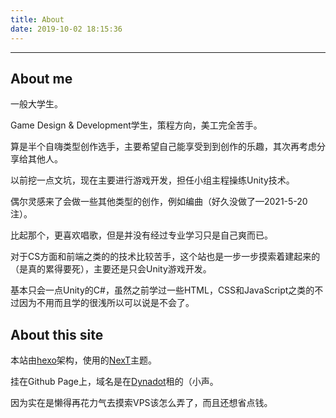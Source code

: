 ```yaml
---
title: About
date: 2019-10-02 18:15:36
---
```


---

## About me

一般大学生。

Game Design & Development学生，策程方向，美工完全苦手。

算是半个自嗨类型创作选手，主要希望自己能享受到到创作的乐趣，其次再考虑分享给其他人。

以前挖一点文坑，现在主要进行游戏开发，担任小组主程操练Unity技术。

偶尔灵感来了会做一些其他类型的创作，例如编曲（好久没做了—2021-5-20注）。

比起那个，更喜欢唱歌，但是并没有经过专业学习只是自己爽而已。

对于CS方面和前端之类的的技术比较苦手，这个站也是一步一步摸索着建起来的（是真的累得要死），主要还是只会Unity游戏开发。

基本只会一点Unity的C#，虽然之前学过一些HTML，CSS和JavaScript之类的不过因为不用而且学的很浅所以可以说是不会了。

## About this site

本站由[hexo](https://hexo.io/zh-cn/)架构，使用的[NexT](http://theme-next.iissnan.com/)主题。

挂在Github Page上，域名是在[Dynadot](https://www.dynadot.com)租的（小声。

因为实在是懒得再花力气去摸索VPS该怎么弄了，而且还想省点钱。